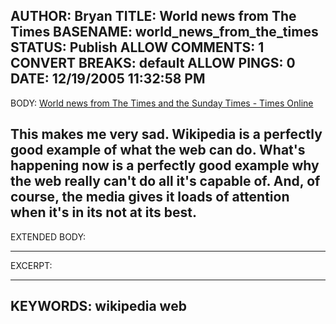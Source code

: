 AUTHOR: Bryan
TITLE: World news from The Times
BASENAME: world_news_from_the_times
STATUS: Publish
ALLOW COMMENTS: 1
CONVERT BREAKS: __default__
ALLOW PINGS: 0
DATE: 12/19/2005 11:32:58 PM
-----
BODY:
<a title="World news from The Times and the Sunday Times - Times Online" href="http://www.timesonline.co.uk/article/0,,3-1933568,00.html">World news from The Times and the Sunday Times - Times Online</a>

This makes me very sad. Wikipedia is a perfectly good example of what the web can do. What's happening now is a perfectly good example why the web really can't do all it's capable of. And, of course, the media gives it loads of attention when it's in its not at its best.
-----
EXTENDED BODY:

-----
EXCERPT:

-----
KEYWORDS:
wikipedia web
-----



